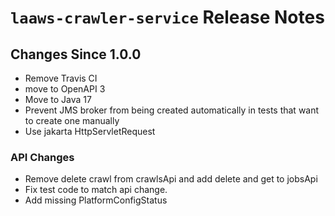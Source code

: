 # `laaws-crawler-service` Release Notes


## Changes Since 1.0.0

* Remove  Travis CI
* move to OpenAPI 3
* Move to Java 17
* Prevent JMS broker from being created automatically in tests that want to create one manually
* Use jakarta HttpServletRequest


### API Changes
* Remove delete crawl from crawlsApi and add delete and get to jobsApi
* Fix test code to match api change.
* Add missing PlatformConfigStatus



